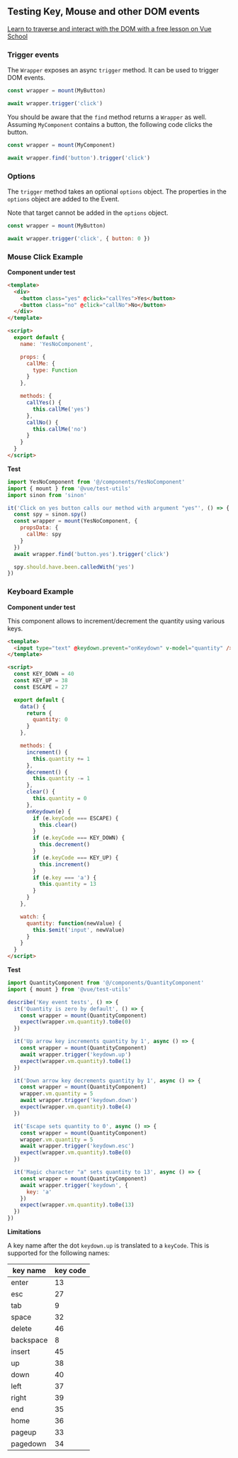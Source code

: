## Testing Key, Mouse and other DOM events

<div class="vueschool"><a href="https://vueschool.io/lessons/traversing-the-dom?friend=vuejs" target="_blank" rel="sponsored noopener" title="Learn to traverse and interact with the DOM with a free video lesson from Vue School">Learn to traverse and interact with the DOM with a free lesson on Vue School</a></div>

### Trigger events

The `Wrapper` exposes an async `trigger` method. It can be used to trigger DOM events.

```js
const wrapper = mount(MyButton)

await wrapper.trigger('click')
```

You should be aware that the `find` method returns a `Wrapper` as well. Assuming `MyComponent` contains a button, the following code clicks the button.

```js
const wrapper = mount(MyComponent)

await wrapper.find('button').trigger('click')
```

### Options

The `trigger` method takes an optional `options` object. The properties in the `options` object are added to the Event.

Note that target cannot be added in the `options` object.

```js
const wrapper = mount(MyButton)

await wrapper.trigger('click', { button: 0 })
```

### Mouse Click Example

**Component under test**

```html
<template>
  <div>
    <button class="yes" @click="callYes">Yes</button>
    <button class="no" @click="callNo">No</button>
  </div>
</template>

<script>
  export default {
    name: 'YesNoComponent',

    props: {
      callMe: {
        type: Function
      }
    },

    methods: {
      callYes() {
        this.callMe('yes')
      },
      callNo() {
        this.callMe('no')
      }
    }
  }
</script>
```

**Test**

```js
import YesNoComponent from '@/components/YesNoComponent'
import { mount } from '@vue/test-utils'
import sinon from 'sinon'

it('Click on yes button calls our method with argument "yes"', () => {
  const spy = sinon.spy()
  const wrapper = mount(YesNoComponent, {
    propsData: {
      callMe: spy
    }
  })
  await wrapper.find('button.yes').trigger('click')

  spy.should.have.been.calledWith('yes')
})
```

### Keyboard Example

**Component under test**

This component allows to increment/decrement the quantity using various keys.

```html
<template>
  <input type="text" @keydown.prevent="onKeydown" v-model="quantity" />
</template>

<script>
  const KEY_DOWN = 40
  const KEY_UP = 38
  const ESCAPE = 27

  export default {
    data() {
      return {
        quantity: 0
      }
    },

    methods: {
      increment() {
        this.quantity += 1
      },
      decrement() {
        this.quantity -= 1
      },
      clear() {
        this.quantity = 0
      },
      onKeydown(e) {
        if (e.keyCode === ESCAPE) {
          this.clear()
        }
        if (e.keyCode === KEY_DOWN) {
          this.decrement()
        }
        if (e.keyCode === KEY_UP) {
          this.increment()
        }
        if (e.key === 'a') {
          this.quantity = 13
        }
      }
    },

    watch: {
      quantity: function(newValue) {
        this.$emit('input', newValue)
      }
    }
  }
</script>
```

**Test**

```js
import QuantityComponent from '@/components/QuantityComponent'
import { mount } from '@vue/test-utils'

describe('Key event tests', () => {
  it('Quantity is zero by default', () => {
    const wrapper = mount(QuantityComponent)
    expect(wrapper.vm.quantity).toBe(0)
  })

  it('Up arrow key increments quantity by 1', async () => {
    const wrapper = mount(QuantityComponent)
    await wrapper.trigger('keydown.up')
    expect(wrapper.vm.quantity).toBe(1)
  })

  it('Down arrow key decrements quantity by 1', async () => {
    const wrapper = mount(QuantityComponent)
    wrapper.vm.quantity = 5
    await wrapper.trigger('keydown.down')
    expect(wrapper.vm.quantity).toBe(4)
  })

  it('Escape sets quantity to 0', async () => {
    const wrapper = mount(QuantityComponent)
    wrapper.vm.quantity = 5
    await wrapper.trigger('keydown.esc')
    expect(wrapper.vm.quantity).toBe(0)
  })

  it('Magic character "a" sets quantity to 13', async () => {
    const wrapper = mount(QuantityComponent)
    await wrapper.trigger('keydown', {
      key: 'a'
    })
    expect(wrapper.vm.quantity).toBe(13)
  })
})
```

**Limitations**

A key name after the dot `keydown.up` is translated to a `keyCode`. This is supported for the following names:

| key name  | key code |
| --------- | -------- |
| enter     | 13       |
| esc       | 27       |
| tab       | 9        |
| space     | 32       |
| delete    | 46       |
| backspace | 8        |
| insert    | 45       |
| up        | 38       |
| down      | 40       |
| left      | 37       |
| right     | 39       |
| end       | 35       |
| home      | 36       |
| pageup    | 33       |
| pagedown  | 34       |
